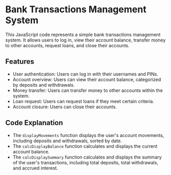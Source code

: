 # Bank Transactions Management System

This JavaScript code represents a simple bank transactions management system. It allows users to log in, view their account balance, transfer money to other accounts, request loans, and close their accounts.

## Features

- User authentication: Users can log in with their usernames and PINs.
- Account overview: Users can view their account balance, categorized by deposits and withdrawals.
- Money transfer: Users can transfer money to other accounts within the system.
- Loan request: Users can request loans if they meet certain criteria.
- Account closure: Users can close their accounts.

## Code Explanation

- The `displayMovements` function displays the user's account movements, including deposits and withdrawals, sorted by date.
- The `calcDisplayBalance` function calculates and displays the current account balance.
- The `calcDisplaySummary` function calculates and displays the summary of the user's transactions, including total deposits, total withdrawals, and accrued interest.
